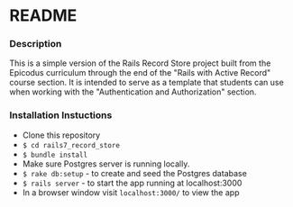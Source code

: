 # README

### Description
This is a simple version of the Rails Record Store project built from the Epicodus curriculum through the end of the "Rails with Active Record" course section. It is intended to serve as a template that students can use when working with the "Authentication and Authorization" section.

### Installation Instuctions
- Clone this repository
- `$ cd rails7_record_store`
- `$ bundle install`
- Make sure Postgres server is running locally. 
- `$ rake db:setup` - to create and seed the Postgres database
- `$ rails server` - to start the app running at localhost:3000
- In a browser window visit `localhost:3000/` to view the app